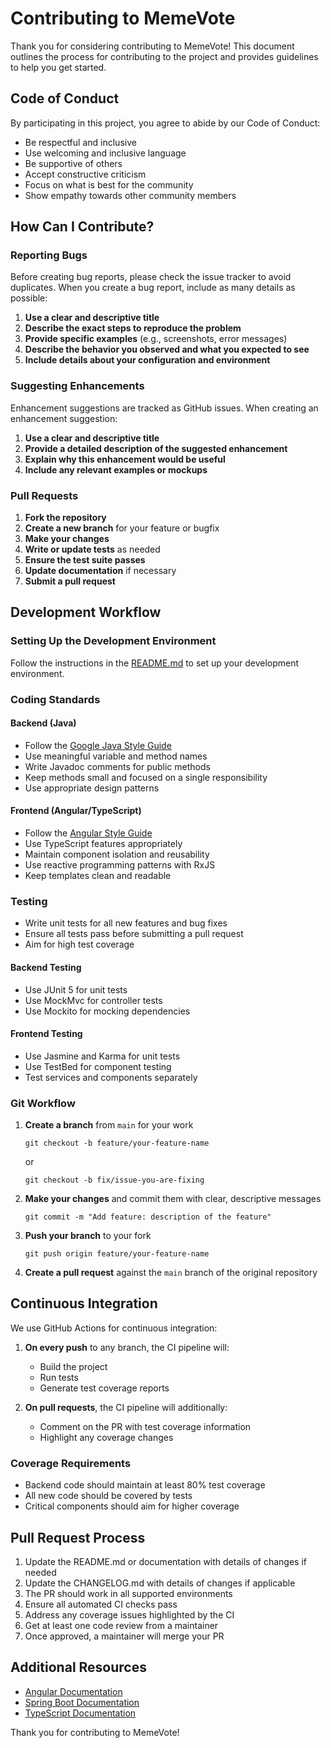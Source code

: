 # Contributing to MemeVote

Thank you for considering contributing to MemeVote! This document outlines the process for contributing to the project and provides guidelines to help you get started.

## Code of Conduct

By participating in this project, you agree to abide by our Code of Conduct:

- Be respectful and inclusive
- Use welcoming and inclusive language
- Be supportive of others
- Accept constructive criticism
- Focus on what is best for the community
- Show empathy towards other community members

## How Can I Contribute?

### Reporting Bugs

Before creating bug reports, please check the issue tracker to avoid duplicates. When you create a bug report, include as many details as possible:

1. **Use a clear and descriptive title**
2. **Describe the exact steps to reproduce the problem**
3. **Provide specific examples** (e.g., screenshots, error messages)
4. **Describe the behavior you observed and what you expected to see**
5. **Include details about your configuration and environment**

### Suggesting Enhancements

Enhancement suggestions are tracked as GitHub issues. When creating an enhancement suggestion:

1. **Use a clear and descriptive title**
2. **Provide a detailed description of the suggested enhancement**
3. **Explain why this enhancement would be useful**
4. **Include any relevant examples or mockups**

### Pull Requests

1. **Fork the repository**
2. **Create a new branch** for your feature or bugfix
3. **Make your changes**
4. **Write or update tests** as needed
5. **Ensure the test suite passes**
6. **Update documentation** if necessary
7. **Submit a pull request**

## Development Workflow

### Setting Up the Development Environment

Follow the instructions in the [README.md](README.md) to set up your development environment.

### Coding Standards

#### Backend (Java)

- Follow the [Google Java Style Guide](https://google.github.io/styleguide/javaguide.html)
- Use meaningful variable and method names
- Write Javadoc comments for public methods
- Keep methods small and focused on a single responsibility
- Use appropriate design patterns

#### Frontend (Angular/TypeScript)

- Follow the [Angular Style Guide](https://angular.io/guide/styleguide)
- Use TypeScript features appropriately
- Maintain component isolation and reusability
- Use reactive programming patterns with RxJS
- Keep templates clean and readable

### Testing

- Write unit tests for all new features and bug fixes
- Ensure all tests pass before submitting a pull request
- Aim for high test coverage

#### Backend Testing

- Use JUnit 5 for unit tests
- Use MockMvc for controller tests
- Use Mockito for mocking dependencies

#### Frontend Testing

- Use Jasmine and Karma for unit tests
- Use TestBed for component testing
- Test services and components separately

### Git Workflow

1. **Create a branch** from `main` for your work
   ```
   git checkout -b feature/your-feature-name
   ```
   or
   ```
   git checkout -b fix/issue-you-are-fixing
   ```

2. **Make your changes** and commit them with clear, descriptive messages
   ```
   git commit -m "Add feature: description of the feature"
   ```

3. **Push your branch** to your fork
   ```
   git push origin feature/your-feature-name
   ```

4. **Create a pull request** against the `main` branch of the original repository

## Continuous Integration

We use GitHub Actions for continuous integration:

1. **On every push** to any branch, the CI pipeline will:
   - Build the project
   - Run tests
   - Generate test coverage reports

2. **On pull requests**, the CI pipeline will additionally:
   - Comment on the PR with test coverage information
   - Highlight any coverage changes

### Coverage Requirements

- Backend code should maintain at least 80% test coverage
- All new code should be covered by tests
- Critical components should aim for higher coverage

## Pull Request Process

1. Update the README.md or documentation with details of changes if needed
2. Update the CHANGELOG.md with details of changes if applicable
3. The PR should work in all supported environments
4. Ensure all automated CI checks pass
5. Address any coverage issues highlighted by the CI
6. Get at least one code review from a maintainer
7. Once approved, a maintainer will merge your PR

## Additional Resources

- [Angular Documentation](https://angular.io/docs)
- [Spring Boot Documentation](https://docs.spring.io/spring-boot/docs/current/reference/html/)
- [TypeScript Documentation](https://www.typescriptlang.org/docs/)

Thank you for contributing to MemeVote!
